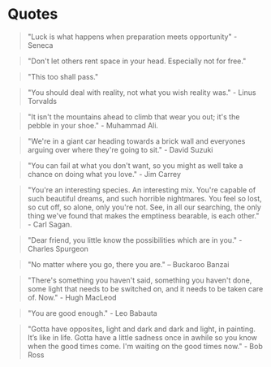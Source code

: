 # Quotes

> "Luck is what happens when preparation meets opportunity" - Seneca 

> "Don't let others rent space in your head. Especially not for free."

> "This too shall pass."

> "You should deal with reality, not what you wish reality was." - Linus Torvalds

> "It isn't the mountains ahead to climb that wear you out; it's the pebble in your shoe." - Muhammad Ali.

> "We're in a giant car heading towards a brick wall and everyones arguing over where they're going to sit." - David Suzuki

> "You can fail at what you don't want, so you might as well take a chance on doing what you love." - Jim Carrey

> "You're an interesting species. An interesting mix. You're capable of such beautiful dreams, and such horrible nightmares. You feel so lost, so cut off, so alone, only you're not. See, in all our searching, the only thing we've found that makes the emptiness bearable, is each other." - Carl Sagan.

> "Dear friend, you little know the possibilities which are in you." - Charles Spurgeon

> "No matter where you go, there you are." – Buckaroo Banzai

> "There's something you haven't said, something you haven't done, some light that needs to be switched on, and it needs to be taken care of. Now." - Hugh MacLeod

> "You are good enough." - Leo Babauta

> "Gotta have opposites, light and dark and dark and light, in painting. It’s like in life. Gotta have a little sadness once in awhile so you know when the good times come. I'm waiting on the good times now." - Bob Ross

